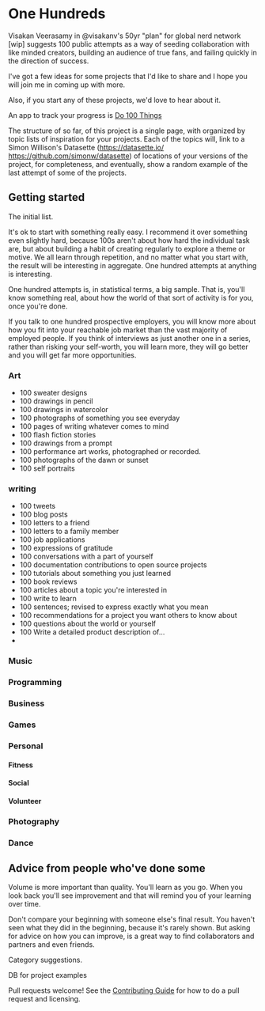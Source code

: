 # One Hundreds

 Visakan Veerasamy in @visakanv's 50yr "plan" for global nerd network [wip] suggests 100 public attempts as a way of seeding collaboration with like minded creators, building an audience of true fans, and failing quickly in the direction of success.

I've got a few ideas for some projects that I'd like to share and I hope you will join me in coming up with more.

Also, if you start any of these projects, we'd love to hear about it.

An app to track your progress is [Do 100 Things](https://do100things.com/login)

The structure of so far, of this project is a single page, with organized by topic lists of inspiration for your projects. Each of the topics will, link to a Simon Willison's Datasette (https://datasette.io/ https://github.com/simonw/datasette) of locations of your versions of the project, for completeness, and eventually, show a random example of the last attempt of some of the projects. 

## Getting started

The initial list.

It's ok to start with something really easy. I recommend it over something even slightly hard, because 100s aren't about how hard the individual task are, but about building a habit of creating regularly to explore a theme or motive. We all learn through repetition, and no matter what you start with, the result will be interesting in aggregate. One hundred attempts at anything is interesting.

One hundred attempts is, in statistical terms, a big sample. That is, you'll know something real, about how the world of that sort of activity is for you, once you're done.

If you talk to one hundred prospective employers, you will know more about how you fit into your reachable job market than the vast majority of employed people. If you think of interviews as just another one in a series, rather than risking your self-worth, you will learn more, they will go better and you will get far more opportunities.


### Art

- 100 sweater designs
- 100 drawings in pencil
- 100 drawings in watercolor
- 100 photographs of something you see everyday
- 100 pages of writing whatever comes to mind
- 100 flash fiction stories
- 100 drawings from a prompt
- 100 performance art works, photographed or recorded.
- 100 photographs of the dawn or sunset
- 100 self portraits

### writing

 - 100 tweets
 - 100 blog posts
 - 100 letters to a friend
 - 100 letters to a family member
 - 100 job applications
 - 100 expressions of gratitude
 - 100 conversations with a part of yourself
 - 100 documentation contributions to open source projects
 - 100 tutorials about something you just learned
 - 100 book reviews
 - 100 articles about a topic you're interested in
 - 100 write to learn
 - 100 sentences; revised to express exactly what you mean
 - 100 recommendations for a project you want others to know about
 - 100 questions about the world or yourself
 - 100 Write a detailed product description of...
 - 
### Music

### Programming

### Business

### Games

### Personal

#### Fitness

#### Social

#### Volunteer

### Photography

### Dance

## Advice from people who've done some

Volume is more important than quality. You'll learn as you go. When you look back you'll see improvement and that will remind you of your learning over time.

Don't compare your beginning with someone else's final result. You haven't seen what they did in the beginning, because it's rarely shown. But asking for advice on how you can improve, is a great way to find collaborators and partners and even friends.

Category suggestions.

DB for project examples

Pull requests welcome! See the [Contributing Guide](ContributingGuide.md) for how to do a pull request and licensing.


